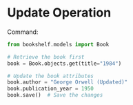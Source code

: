 # Update Operation   

Command:  
```python  
from bookshelf.models import Book  

# Retrieve the book first  
book = Book.objects.get(title="1984")  

# Update the book attributes  
book.author = "George Orwell (Updated)"  
book.publication_year = 1950  
book.save()  # Save the changes
